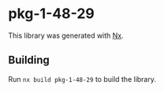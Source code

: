 # pkg-1-48-29

This library was generated with [Nx](https://nx.dev).

## Building

Run `nx build pkg-1-48-29` to build the library.
